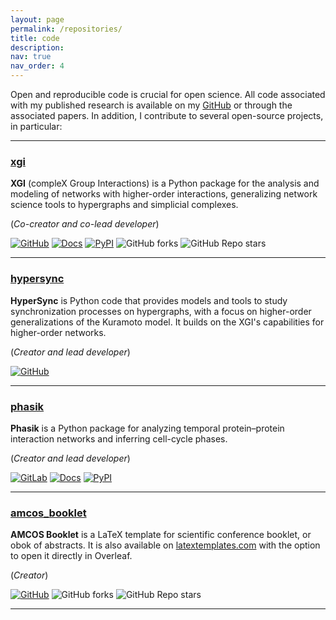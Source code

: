 ```yaml
---
layout: page
permalink: /repositories/
title: code
description: 
nav: true
nav_order: 4
---
```


Open and reproducible code is crucial for open science. All code associated with my published research is available on my [GitHub](https://github.com/maximelucas) or through the associated papers. In addition, I contribute to several open-source projects, in particular:  

---

### [xgi](https://xgi.readthedocs.io/)
**XGI** (compleX Group Interactions) is a Python package for the analysis and modeling of networks with higher-order interactions, generalizing network science tools to hypergraphs and simplicial complexes.  

(*Co-creator and co-lead developer*)  

[![GitHub](https://img.shields.io/badge/GitHub-Repo-black?logo=github)](https://github.com/xgi-org/xgi) 
[![Docs](https://img.shields.io/badge/Docs-Read-blue)](https://xgi.readthedocs.io/) 
[![PyPI](https://img.shields.io/pypi/v/xgi?color=blue&label=PyPI)](https://pypi.org/project/xgi/) 
![GitHub forks](https://img.shields.io/github/forks/xgi-org/xgi) 
![GitHub Repo stars](https://img.shields.io/github/stars/xgi-org/xgi)

---

### [hypersync](https://github.com/maximelucas/hypersync)
**HyperSync** is Python code that provides models and tools to study synchronization processes on hypergraphs, with a focus on higher-order generalizations of the Kuramoto model. It builds on the XGI's capabilities for higher-order networks. 

(*Creator and lead developer*)  

[![GitHub](https://img.shields.io/badge/GitHub-Repo-black?logo=github)](https://github.com/maximelucas/hypersync)  

---

### [phasik](https://gitlab.com/habermann_lab/phasik)
**Phasik** is a Python package for analyzing temporal protein–protein interaction networks and inferring cell-cycle phases.  

(*Creator and lead developer*)  

[![GitLab](https://img.shields.io/badge/GitHub-Repo-black?logo=github)](https://gitlab.com/habermann_lab/phasik) 
[![Docs](https://img.shields.io/badge/Docs-Read-blue)](https://phasik.readthedocs.io) 
[![PyPI](https://img.shields.io/pypi/v/phasik?color=blue&label=PyPI)](https://pypi.org/project/phasik/) 

---

### [amcos_booklet](https://github.com/maximelucas/amcos_booklet)
**AMCOS Booklet** is a LaTeX template for scientific conference booklet, or obok of abstracts. It is also available on [latextemplates.com](https://www.latextemplates.com/template/conference-booklet) with the option to open it directly in Overleaf.

(*Creator*)  

[![GitHub](https://img.shields.io/badge/GitHub-Repo-black?logo=github)](https://github.com/maximelucas/amcos_booklet) 
![GitHub forks](https://img.shields.io/github/forks/maximelucas/amcos_booklet) 
![GitHub Repo stars](https://img.shields.io/github/stars/maximelucas/amcos_booklet)

---



<!-- {% if site.data.repositories.github_users %}

<div class="repositories d-flex flex-wrap flex-md-row flex-column justify-content-between align-items-center">
  {% for user in site.data.repositories.github_users %}
    {% include repository/repo_user.liquid username=user %}
  {% endfor %}
</div>

---
{% if site.repo_trophies.enabled %}
{% for user in site.data.repositories.github_users %}
{% if site.data.repositories.github_users.size > 1 %}

  <h4>{{ user }}</h4>
  {% endif %}
  <div class="repositories d-flex flex-wrap flex-md-row flex-column justify-content-between align-items-center">
  {% include repository/repo_trophies.liquid username=user %}
  </div>

---

{% endfor %}
{% endif %}
{% endif %}

{% if site.data.repositories.github_repos %}

## GitHub Repositories

<div class="repositories d-flex flex-wrap flex-md-row flex-column justify-content-between align-items-center">
  {% for repo in site.data.repositories.github_repos %}
    {% include repository/repo.liquid repository=repo %}
  {% endfor %}
</div>
{% endif %}
 -->